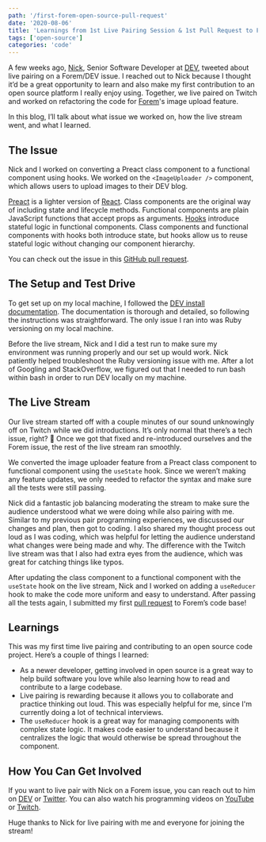 ```yaml
---
path: '/first-forem-open-source-pull-request'
date: '2020-08-06'
title: 'Learnings from 1st Live Pairing Session & 1st Pull Request to Forem'
tags: ['open-source']
categories: 'code'
---
```


A few weeks ago, [Nick](https://twitter.com/nickytonline), Senior Software Developer at [DEV](http://dev.to/), tweeted about live pairing on a Forem/DEV issue. I reached out to Nick because I thought it’d be a great opportunity to learn and also make my first contribution to an open source platform I really enjoy using. Together, we live paired on Twitch and worked on refactoring the code for [Forem](https://github.com/forem/forem)'s image upload feature.

In this blog, I’ll talk about what issue we worked on, how the live stream went, and what I learned.

## The Issue

Nick and I worked on converting a Preact class component to a functional component using hooks. We worked on the `<ImageUploader />` component, which allows users to upload images to their DEV blog.

[Preact](https://preactjs.com/) is a lighter version of [React](https://reactjs.org/). Class components are the original way of including state and lifecycle methods. Functional components are plain JavaScript functions that accept props as arguments. [Hooks](https://preactjs.com/guide/v10/hooks/) introduce stateful logic in functional components. Class components and functional components with hooks both introduce state, but hooks allow us to reuse stateful logic without changing our component hierarchy.

You can check out the issue in this [GitHub pull request](https://github.com/forem/forem/pull/9369).

## The Setup and Test Drive

To get set up on my local machine, I followed the [DEV install documentation](https://docs.dev.to/installation/). The documentation is thorough and detailed, so following the instructions was straightforward. The only issue I ran into was Ruby versioning on my local machine.

Before the live stream, Nick and I did a test run to make sure my environment was running properly and our set up would work. Nick patiently helped troubleshoot the Ruby versioning issue with me. After a lot of Googling and StackOverflow, we figured out that I needed to run bash within bash in order to run DEV locally on my machine.

## The Live Stream

Our live stream started off with a couple minutes of our sound unknowingly off on Twitch while we did introductions. It’s only normal that there’s a tech issue, right? 🤪 Once we got that fixed and re-introduced ourselves and the Forem issue, the rest of the live stream ran smoothly.

We converted the image uploader feature from a Preact class component to functional component using the `useState` hook. Since we weren’t making any feature updates, we only needed to refactor the syntax and make sure all the tests were still passing.

Nick did a fantastic job balancing moderating the stream to make sure the audience understood what we were doing while also pairing with me. Similar to my previous pair programming experiences, we discussed our changes and plan, then got to coding. I also shared my thought process out loud as I was coding, which was helpful for letting the audience understand what changes were being made and why. The difference with the Twitch live stream was that I also had extra eyes from the audience, which was great for catching things like typos.

After updating the class component to a functional component with the `useState` hook on the live stream, Nick and I worked on adding a `useReducer` hook to make the code more uniform and easy to understand. After passing all the tests again, I submitted my first [pull request](https://github.com/forem/forem/pull/9369) to Forem’s code base!

## Learnings

This was my first time live pairing and contributing to an open source code project. Here’s a couple of things I learned:

- As a newer developer, getting involved in open source is a great way to help build software you love while also learning how to read and contribute to a large codebase.
- Live pairing is rewarding because it allows you to collaborate and practice thinking out loud. This was especially helpful for me, since I'm currently doing a lot of technical interviews.
- The `useReducer` hook is a great way for managing components with complex state logic. It makes code easier to understand because it centralizes the logic that would otherwise be spread throughout the component.

## How You Can Get Involved

If you want to live pair with Nick on a Forem issue, you can reach out to him on [DEV](https://dev.to/nickytonline) or [Twitter](https://twitter.com/nickytonline). You can also watch his programming videos on [YouTube](https://www.youtube.com/channel/UCBLlEq0co24VFJIMEHNcPOQ?app=desktop) or [Twitch](http://doingdevfordev.com/).

Huge thanks to Nick for live pairing with me and everyone for joining the stream!
